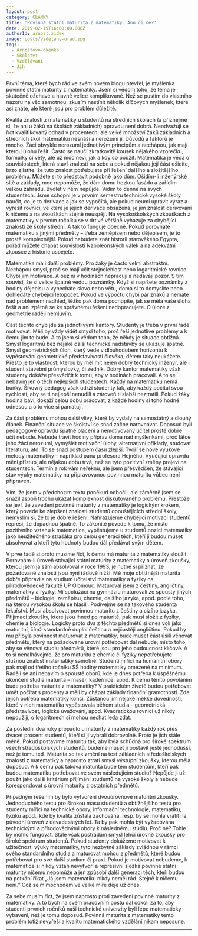 ```yaml
---
layout: post
category: CLANKY
title: 'Povinná státní maturita z matematiky. Ano či ne?'
date: 2019-02-19T16:00:00.000Z
authorId: arnost.zidek
image: posts/vzdelany-urad.jpg
tags:
  - Arnoštovo-okénko
  - Školství
  - Vzdělávání
  - Jih
---
```


První téma, které bych rád ve svém novém blogu otevřel, je myšlenka povinné státní maturity z matematiky. Jsem si vědom toho, že téma je skutečně ožehavé a hlavně velice komplikované. Než se pustím do vlastního názoru na věc samotnou, zkusím nastínit několik klíčových myšlenek, které asi znáte, ale které jsou pro problém důležité. 

Kvalita znalostí z matematiky u studentů na středních školách (a přiznejme si, že ani u žáků na školách základních) opravdu není dobrá. Neodvažuji se říct kvalifikovaný odhad v procentech, ale velké množství žáků základních a středních škol matematiku nesnáší a nerozumí jí. Důvodů a faktorů je mnoho. Žáci obvykle nerozumí jednotlivým principům a nechápou, jak mají kterou úlohu řešit. Často se naučí zkratkovitě kousek nějakého vzorečku, formulky či věty, ale už moc neví, jak a kdy co použít. Matematika je věda o souvislostech, která staví znalosti na sebe a pokud nějakou její část ošidíte, brzo zjistíte, že tuto znalost potřebujete při řešení dalšího a složitějšího problému. Můžete si to představit podobně jako dům. Ošidím-li inženýrské sítě a základy, moc nepomůže, že dám domu hezkou fasádu a zařídím velkou zahradu. Bydlet v něm nepůjde. Vidím to denně na svých studentech. Jsme schopni je v prvním semestru technické vysoké školy naučit, co je to derivace a jak se vypočítá, ale pokud neumí upravit výraz a vyřešit rovnici, ve které je jejich derivace obsažena, je jim znalost derivování k ničemu a na zkouškách stejně neuspějí. Na vysokoškolských zkouškách z matematiky v prvním ročníku se v drtivé většině vyhazuje za chybějící znalosti ze školy střední. A tak to funguje obecně. Pokud porovnáte matematiku s jinými předměty – třeba zeměpisem nebo dějepisem, je to prostě komplexnější. Pokud nebudete znát historii starověkého Egypta, pořád můžete chápat souvislosti Napoleonských válek a na adekvátní zkoušce z historie uspějete.

Matematika má i další problémy. Pro žáky je často velmi abstraktní. Nechápou smysl, proč se mají učit stejnolehlost nebo logaritmické rovnice. Chybí jim motivace. A bez ní v hodinách nepracují a nedávají pozor. S tím souvisí, že si velice špatně vedou poznámky. Když si napíšete poznámky z hodiny dějepisu a vynecháte slovo nebo větu, doma si to domyslíte nebo dohledáte chybějící letopočet. Pokud ve výpočtu chybí pár znaků a nemáte nad problémem nadhled, těžko pak doma pochopíte, jak se měla vaše úloha řešit a ani zpětně se ke správnému řešení nedopracujete. O úloze z geometrie raději nemluvím. 

Část těchto chyb jde za jednotlivými kantory. Studenty je třeba v první řadě motivovat. Měli by vždy vidět smysl toho, proč řeší jednotlivé problémy a k čemu jim to bude. A to jsem si vědom toho, že někdy je situace obtížná. Smysl logaritmů bez nějaké další technické nadstavby se ukazuje špatně. Smysl geometrických úloh, který vede v dlouhodobém horizontu k vypěstování geometrické představivosti člověka, dětem taky neukážete. Přesto je to vlastnost, kterou by měl mít nejen dobrý technický inženýr, ale i student stavební průmyslovky, či zedník. Dobrý kantor matematiky však studenty dokáže přesvědčit k tomu, aby v hodinách pracovali. A to se nebavím jen o těch nejlepších studentech. Každý na matematiku nemá buňky. Šikovný pedagog však udrží studenty tak, aby každý počítal svou rychlostí, aby se ti nejlepší nenudili a zároveň ti slabší neztratili. Pokud žáky hodina baví, dokáží celou dobu pracovat, z každé hodiny si toho hodně odnesou a o to více si pamatují. 

Za část problému mohou další vlivy, které by vydaly na samostatný a dlouhý článek. Finanční situace ve školství se snad začne narovnávat. Doposud byli pedagogové opravdu špatně placeni a nemotivovaný učitel prostě dobře učit nebude. Nebude trávit hodiny příprav doma nad myšlenkami, proč látce jeho žáci nerozumí, vymýšlet motivační úlohy, alternativní příklady, studovat literaturu, atd. To se snad postupem času zlepší. Tvoří se nové výukové metody matematiky – například pana profesora Hejného. Vyučující opravdu mění přístup, ale nějakou dobu trvá, než se tyto pozitivní změny projeví na studentech. Termín a rok vám neřeknu, ale jsem přesvědčen, že stávající stav výuky matematiky na připravovanou povinnou maturitu vůbec není připraven.  

Vím, že jsem v předchozím textu poněkud odbočil, ale záměrně jsem se snažil aspoň trochu ukázat komplexnost diskutovaného problému. Přestože se jeví, že zavedení povinné maturity z matematiky je logickým krokem, který povede ke zlepšení znalostí studentů opouštějících střední školy, nemyslím si, že to je dobré řešení. Nahrazujeme chybějící motivaci studentů represí, že dopadnou špatně. To zákonitě povede k tomu, že místo pozitivního vztahu k matematice, vypěstujeme u studentů pozici matematiky jako neužitečného strašáka pro celou generaci těch, kteří ji budou muset absolvovat a kteří tyto hodnoty budou dál předávat svým dětem. 

V prvé řadě si proto musíme říct, k čemu má maturita z matematiky sloužit. Porovnám-li úroveň stávající státní maturity z matematiky a úroveň zkoušky, kterou jsem já sám absolvoval v roce 1993, je nutné si přiznat, že požadované znalosti jsou nyní řádově nižší. Mě moje obtížnější maturita dobře připravila na studium učitelství matematiky a fyziky na přírodovědecké fakultě UP Olomouc. Maturoval jsem z češtiny, angličtiny, matematiky a fyziky. Mí spolužáci na gymnáziu maturovali ze spousty jiných předmětů – biologie, zeměpisu, chemie, dalšího jazyka, apod. podle toho, na kterou vysokou školu se hlásili. Podívejme se na takového studenta lékařství. Musí absolvovat povinnou maturitu z češtiny a cizího jazyka. Přijímací zkoušky, které jsou ihned po maturitě, pak musí složit z fyziky, chemie a biologie. Logicky proto dva z těchto předmětů si dnes volí jako maturitní, čímž standardně doplní češtinu a nejčastěji angličtinu. Pokud by mu přibyla povinnost maturovat z matematiky, bude muset část úsilí věnovat předmětu, který na požadované úrovni potřebovat dál nebude, místo toho, aby se věnoval studiu předmětů, které jsou pro jeho budoucnost klíčové. A to si nenalhávejme, že pro maturitu z chemie či fyziky nepotřebujete slušnou znalost matematiky samotné. Studenti mířící na humanitní obory pak mají od třetího ročníku SŠ hodiny matematiky omezené na minimum. Raději se ani nebavím o spoustě oborů, kde je dnes potřeba k úspěšnému ukončení studia maturita – masér, kadeřnice, apod. K čemu těmto povoláním bude potřeba maturita z matematiky? V praktickém životě budou potřebovat umět počítat s procenty a měli by chápat základy finanční gramotnosti. Zde jejich potřeba matematiky končí. Zůstanou jim nějaké měkké dovednosti, které v nich matematika vypěstovala během studia – geometrická představivost, logické uvažování, apod. Kvadratickou rovnici už nikdy nepoužijí, o logaritmech si mohou nechat leda zdát. 

Za poslední dva roky propadlo u maturity z matematiky každý rok přes dvacet procent studentů, kteří si ji vybrali dobrovolně. Proto je jich stále méně. Pokud postavíme maturitu tak, aby byla schůdná pro široké spektrum všech středoškolských studentů, budeme muset ji postavit ještě jednodušší, než je tomu teď. Maturita se tak změní na test základních středoškolských znalostí z matematiky a naprosto ztratí smysl výstupní zkoušky, kterou měla doposud. A k čemu pak taková maturita bude těm studentům, kteří pak budou matematiku potřebovat ve svém následujícím studiu? Nepůjde ji už použít jako další kritérium přijímání studentů na vysoké školy a nebude korespondovat s úrovní maturity z ostatních předmětů. 

Případným řešením by bylo vytvoření dvouúrovňové maturitní zkoušky. Jednoduchého testu pro širokou masu studentů a obtížnějšího testu pro studenty mířící na technické obory, informační technologie, matematiku, fyziku apod., kde by kvalita zůstala zachována, resp. by se mohla vrátit na původní úroveň z devadesátých let. Ta by pak mohla být vyžadována technickými a přírodovědnými obory k následnému studiu. Proč ne? Tohle by mohlo fungovat. Stále však postrádám smysl lehčí úrovně zkoušky pro široké spektrum studentů. Pokud studenty dokážeme motivovat k užitečnosti výuky matematiky, tyto nezbytné základy zvládnou v rámci svého standardního studia a maturovat mohou z předmětů, které budou potřebovat pro své další studium či praxi. Pokud je motivovat nebudeme, k matematice si nikdy vztah nevytvoří a represivní složka povinné státní maturity ničemu nepomůže a jen způsobí další generaci těch, kteří budou na potkání říkat „Já jsem matematiku nikdy neměl rád. Stejně k ničemu není.“ Což se mimochodem ve velké míře děje už dnes.

Za sebe musím říct, že jsem naprosto proti zavedení povinné maturity z matematiky. A to bych na svém pracovním postu dal cokoli za to, aby studenti prvních ročníků naší technické univerzity byli lépe matematicky vybaveni, než je tomu doposud. Povinná maturita z matematiky tento problém totiž nevyřeší a kvalitu matematického vzdělání nikam neposune. 

- - -
